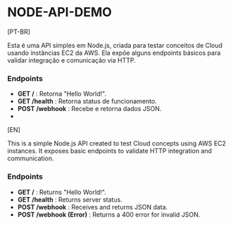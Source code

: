 # NODE-API-DEMO

[PT-BR]

Esta é uma API simples em Node.js, criada para testar conceitos de Cloud usando instâncias EC2 da AWS. Ela expõe alguns endpoints básicos para validar integração e comunicação via HTTP.

### Endpoints

- **GET /** : Retorna "Hello World!".
- **GET /health** : Retorna status de funcionamento.
- **POST /webhook** : Recebe e retorna dados JSON.
-

[EN]

This is a simple Node.js API created to test Cloud concepts using AWS EC2 instances. It exposes basic endpoints to validate HTTP integration and communication.

### Endpoints

- **GET /** : Returns "Hello World!".
- **GET /health** : Returns server status.
- **POST /webhook** : Receives and returns JSON data.
- **POST /webhook (Error)** : Returns a 400 error for invalid JSON.
